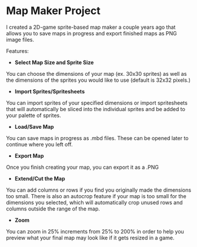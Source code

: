 # Map Maker Project

I created a 2D-game sprite-based map maker a couple years ago that allows you to save maps in progress and export finished maps as PNG image files.

Features:

- **Select Map Size and Sprite Size**

You can choose the dimensions of your map (ex. 30x30 sprites) as well as the dimensions of the sprites you would like to use (default is 32x32 pixels.)


- **Import Sprites/Spritesheets**

You can import sprites of your specified dimensions or import spritesheets that will automatically be sliced into the individual sprites and be added to your palette of sprites.


- **Load/Save Map**

You can save maps in progress as .mbd files. These can be opened later to continue where you left off.


- **Export Map**

Once you finish creating your map, you can export it as a .PNG


- **Extend/Cut the Map**

You can add columns or rows if you find you originally made the dimensions too small. There is also an autocrop feature if your map is too small for the dimensions you selected, which will automatically crop unused rows and columns outside the range of the map.


- **Zoom**

You can zoom in 25% increments from 25% to 200% in order to help you preview what your final map may look like if it gets resized in a game.
